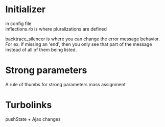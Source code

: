 # Initializer

in config file  
inflections.rb is where pluralizations are defined

backtrace_silencer is where you can change the error message behavior. For ex. if missing an 'end', then you only see that part of the message instead of all of them being listed.

# Strong parameters
A rule of thumbs for strong parameters
mass assignment

# Turbolinks
pushState + Ajax
changes <title> and <body>
for regular js /  ajax needs to have delegated event listener, so
document ready on load
$(document).on('load', etc)

#Factory Girl
gem facory_girl_rails ~> x.x.x.

gem will look in hre:
spec/factories/blahblah.rb

factory :guess do
  user_input { FactoryGirl.generate(:name)}

  #HAML
  HTML abstaction markup language
  gem
  package for Atom

# Form validation - client side
  all firelds filled out
  email is validationpword is * char long
  password and validation match
  email alreday in user_input

  jquery validation
  rules {
    "user[email]", [required: true, email:true],
    etx
  }

# link_to, button_to, form_for
  link_to(text, path, options (like add a class))
  button_to(text, path, options    ---- by default make a post request
    prefix_path
    root_path to home page
    in options you can give it a class or method: 'get'

  form_for
